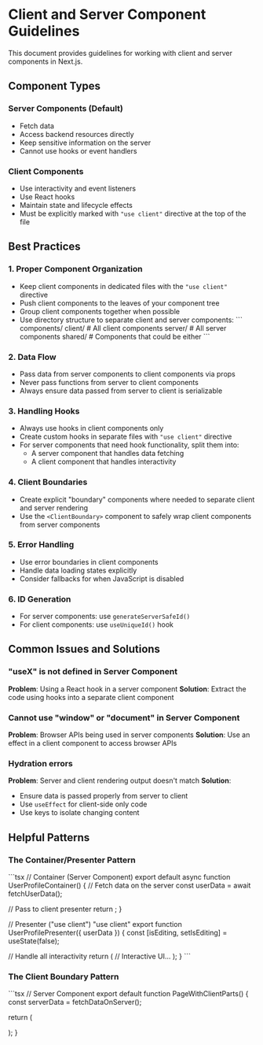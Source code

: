# Client and Server Component Guidelines

This document provides guidelines for working with client and server components in Next.js.

## Component Types

### Server Components (Default)
- Fetch data
- Access backend resources directly
- Keep sensitive information on the server
- Cannot use hooks or event handlers

### Client Components
- Use interactivity and event listeners
- Use React hooks
- Maintain state and lifecycle effects
- Must be explicitly marked with `"use client"` directive at the top of the file

## Best Practices

### 1. Proper Component Organization

- Keep client components in dedicated files with the `"use client"` directive
- Push client components to the leaves of your component tree
- Group client components together when possible
- Use directory structure to separate client and server components:
  \`\`\`
  components/
    client/         # All client components
    server/         # All server components 
    shared/         # Components that could be either
  \`\`\`

### 2. Data Flow

- Pass data from server components to client components via props
- Never pass functions from server to client components
- Always ensure data passed from server to client is serializable

### 3. Handling Hooks

- Always use hooks in client components only
- Create custom hooks in separate files with `"use client"` directive
- For server components that need hook functionality, split them into:
  - A server component that handles data fetching
  - A client component that handles interactivity

### 4. Client Boundaries

- Create explicit "boundary" components where needed to separate client and server rendering
- Use the `<ClientBoundary>` component to safely wrap client components from server components

### 5. Error Handling

- Use error boundaries in client components
- Handle data loading states explicitly
- Consider fallbacks for when JavaScript is disabled

### 6. ID Generation

- For server components: use `generateServerSafeId()`
- For client components: use `useUniqueId()` hook

## Common Issues and Solutions

### "useX" is not defined in Server Component

**Problem**: Using a React hook in a server component
**Solution**: Extract the code using hooks into a separate client component

### Cannot use "window" or "document" in Server Component

**Problem**: Browser APIs being used in server components 
**Solution**: Use an effect in a client component to access browser APIs

### Hydration errors

**Problem**: Server and client rendering output doesn't match
**Solution**: 
- Ensure data is passed properly from server to client
- Use `useEffect` for client-side only code
- Use keys to isolate changing content

## Helpful Patterns

### The Container/Presenter Pattern

\`\`\`tsx
// Container (Server Component)
export default async function UserProfileContainer() {
  // Fetch data on the server
  const userData = await fetchUserData();
  
  // Pass to client presenter
  return <UserProfilePresenter userData={userData} />;
}

// Presenter ("use client")
"use client"
export function UserProfilePresenter({ userData }) {
  const [isEditing, setIsEditing] = useState(false);
  
  // Handle all interactivity
  return (
    // Interactive UI...
  );
}
\`\`\`

### The Client Boundary Pattern

\`\`\`tsx
// Server Component
export default function PageWithClientParts() {
  const serverData = fetchDataOnServer();
  
  return (
    <div>
      <ServerRenderedPart data={serverData} />
      <ClientBoundary>
        <InteractiveClientComponent initialData={serverData.clientSafePart} />
      </ClientBoundary>
    </div>
  );
}
